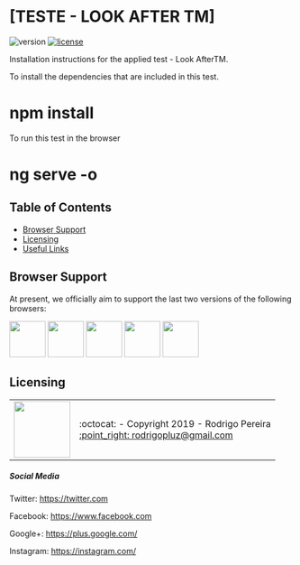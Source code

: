 # [TESTE - LOOK AFTER TM]

![version](https://img.shields.io/badge/version-1.1.0-blue.svg) 
[![license][license-badge]][LICENSE] 

Installation instructions for the applied test - Look AfterTM.

To install the dependencies that are included in this test.
# npm install

To run this test in the browser
# ng serve -o

## Table of Contents

* [Browser Support](#browser-support)
* [Licensing](#licensing)
* [Useful Links](#useful-links)

## Browser Support

At present, we officially aim to support the last two versions of the following browsers:

<img src="https://s3.amazonaws.com/creativetim_bucket/github/browser/chrome.png" width="64" height="64"> <img src="https://s3.amazonaws.com/creativetim_bucket/github/browser/firefox.png" width="64" height="64"> <img src="https://s3.amazonaws.com/creativetim_bucket/github/browser/edge.png" width="64" height="64"> <img src="https://s3.amazonaws.com/creativetim_bucket/github/browser/safari.png" width="64" height="64"> <img src="https://s3.amazonaws.com/creativetim_bucket/github/browser/opera.png" width="64" height="64">

## Licensing

<table>
  <tr>
    <td>
      <img src="https://avatars2.githubusercontent.com/u/8739638?s=460&v=4" width="100">
    </td>
    <td>
      :octocat: - Copyright 2019 - Rodrigo Pereira<br />
      <a href="mailto:rodrigopluz@gmail.com">:point_right: rodrigopluz@gmail.com</a><br />
    </td>
  </tr>
</table>

##### Social Media

Twitter: <https://twitter.com>

Facebook: <https://www.facebook.com>

Google+: <https://plus.google.com/>

Instagram: <https://instagram.com/>

[CHANGELOG]: ./CHANGELOG.md
[LICENSE]: ./LICENSE.md
[license-badge]: https://img.shields.io/badge/license-MIT-blue.svg
